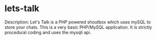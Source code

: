 # lets-talk
Description: Let's Talk is a PHP powered shoutbox which uses mySQL to store your chats. This is a very basic PHP/MySQL application. It is strictly procedural coding and uses the mysqli api.
